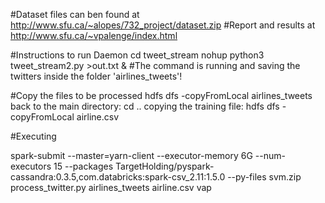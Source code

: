 #Dataset files can ben found at 
http://www.sfu.ca/~alopes/732_project/dataset.zip
#Report and results at
http://www.sfu.ca/~vpalenge/index.html

#Instructions to run Daemon
cd tweet_stream
nohup python3 tweet_stream2.py >out.txt &
#The command is running and saving the twitters inside the folder 'airlines_tweets'!

#Copy the files to be processed
hdfs dfs -copyFromLocal  airlines_tweets
back to the main directory: cd ..
copying the training file: hdfs dfs -copyFromLocal airline.csv

#Executing

spark-submit --master=yarn-client --executor-memory 6G --num-executors 15 --packages TargetHolding/pyspark-cassandra:0.3.5,com.databricks:spark-csv_2.11:1.5.0 --py-files svm.zip process_twitter.py airlines_tweets airline.csv vap 







